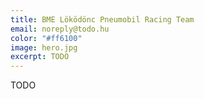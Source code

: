 ```yaml
---
title: BME Löködönc Pneumobil Racing Team
email: noreply@todo.hu
color: "#ff6100"
image: hero.jpg
excerpt: TODO
---
```


TODO
